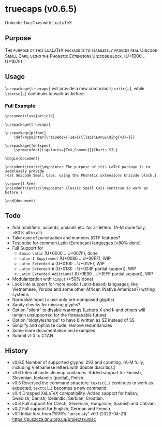 # truecaps (v0.6.5)
Unicode TʀᴜᴇCᴀᴘꜱ with LuaLaTeX.

## Purpose

Tʜᴇ ᴘᴜʀᴘᴏꜱᴇ ᴏꜰ ᴛʜɪꜱ LᴜᴀLᴀTᴇX ᴘᴀᴄᴋᴀɢᴇ ɪꜱ ᴛᴏ ꜱᴇᴀᴍʟᴇꜱꜱʟʏ ᴘʀᴏᴠɪᴅᴇ ʀᴇᴀʟ Uɴɪᴄᴏᴅᴇ Sᴍᴀʟʟ
Cᴀᴘꜱ, ᴜꜱɪɴɢ ᴛʜᴇ Pʜᴏɴᴇᴛɪᴄ Exᴛᴇɴꜱɪᴏɴꜱ Uɴɪᴄᴏᴅᴇ ʙʟᴏᴄᴋ. (U+1D00 .. U+1D7F)

## Usage

`\usepackage{truecaps}` will provide a new command `\texttc{…}`, while `\textsc{…}` continues to work as before.

### Full Example

```
\documentclass{article}

\usepackage{truecaps}

\usepackage{pifont}
	\def\mypointer{\raisebox{-1ex}{\llap{\LARGE\ding{43}~}}}

\usepackage{fontspec}
	\setmainfont[Ligatures={TeX,Common}]{Charis SIL}

\begin{document}

\noindent\texttc{\mypointer The purpose of this LaTeX package is to seamlessly provide 
real Unicode Small Caps, using the Phonetic Extensions Unicode block.}

\vspace{1.5em}
\noindent\textsc{\mypointer Classic Small Caps continue to work as before.}

\end{document}
```

## Todo

* Add modifiers, accents, umlauts etc. for all letters. (A-M done fully, >80% all in all)
* Take care of punctuation and numbers (OTF features?
* Test suite for common Latin (European) languages (>80% done)
* Full Support for 
	- `Basic Latin` (U+0000 .. U+007F), done
	- `Latin-1 Supplement` (U+0080 .. U+00FF), WIP
	- `Latin Extended-A` (U+0100 .. U+017F), WIP
	- `Latin Extended-B` (U+0180 .. U+024F partial support), WIP
	- `Latin Extended Additional` (U+1E00 ..U+1EFF partial support), WIP
* Modularization with `\input` (>50% done)
* Look into support for more exotic (Latin-based) languages, 
like Vietnamese, Yoruba and some other African (Native American?) writing systems
* Normalize input (= use only pre-composed glyphs)
* Sanity checks for missing glyphs?
* Option "silent" to disable warnings (Letters X and Þ and others will remain unsupported for the foreseeable future)
* Option "oldstylesharps" to have ß written as SZ instead of SS 
* Simplify and optimize code, remove redundancies
* Some more documentation and examples
* Submit v1.0 to CTAN

## History

* v0.6.5 Number of supported glyphs: 293 and counting. (A-M fully, including Vietnamese letters with double diacritics.)
* v0.6 Internal code cleanup continues. Added support for Finnish, Slovenian, Icelandic (partial), Polish.
* v0.5 Reversed the command structure: `textsc{…}` continues to work as expected, `texttc{…}` becomes a new command.
* v0.4 Dropped XeLaTeX compatibility. Added support for Italian, Swedish, Danish, Icelandic, Serbian, Croatian.
* v0.3 Full support for Czech, Slovenian, Hungarian, Spanish and Catalan.
* v0.2 Full support for English, German and French.
* v0.1 Initial fork from निरंजन's "unisc.sty" v0.1 (2022-04-21).
https://puszcza.gnu.org.ua/projects/unisc


